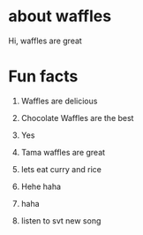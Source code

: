 # about waffles

Hi, waffles are great

# Fun facts
1. Waffles are delicious
2. Chocolate Waffles are the best 
3. Yes
4. Tama waffles are great
5. lets eat curry and rice
6. Hehe haha
7. haha

8. listen to svt new song